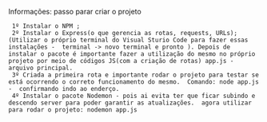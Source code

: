 Informações: passo parar criar o projeto 

     1º Instalar o NPM ;
     2º Instalar o Express(o que gerencia as rotas, requests, URLs);(Utilizar o próprio terminal do Visual Sturio Code para fazer essas instalações -  terminal -> novo terminal e pronto ). Depois de instalar o pacote é importante fazer a utilização do mesmo no próprio projeto por meio de códigos JS(com a criação de rotas) app.js -  arquivo principal. 
     3º Criada a primeira rota e importante rodar o projeto para testar se está ocorrendo o correto funcionamento do mesmo.  Comando: node app.js -  confirmando indo ao enderço. 
     4º Instalar o pacote Nodemon - pois ai evita ter que ficar subindo e descendo server para poder garantir as atualizações.  agora utilizar para rodar o projeto: nodemon app.js 